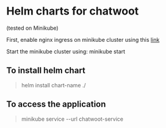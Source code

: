 # Helm charts for chatwoot
(tested on Minikube)

First, enable nginx ingress on minikube cluster using this [link](https://kubernetes.io/docs/tasks/access-application-cluster/ingress-minikube/)

Start the minikube cluster using: minikube start

## To install helm chart
> helm install chart-name ./

## To access the application

> minikube service --url chatwoot-service

